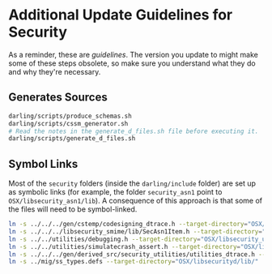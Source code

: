 # Additional Update Guidelines for Security

As a reminder, these are *guidelines*. The version you update to might make some of these steps obsolete, so make sure you understand what they do and why they're necessary.

## Generates Sources

```bash
darling/scripts/produce_schemas.sh
darling/scripts/cssm_generator.sh
# Read the notes in the generate_d_files.sh file before executing it.
darling/scripts/generate_d_files.sh
```

## Symbol Links

Most of the `security` folders (inside the `darling/include` folder) are set up as symbolic links (for example, the folder `security_asn1` point to `OSX/libsecurity_asn1/lib`). A consequence of this approach is that some of the files will need to be symbol-linked.

```bash
ln -s ../../../gen/cstemp/codesigning_dtrace.h --target-directory="OSX/libsecurity_codesigning/lib/"
ln -s ../../../libsecurity_smime/lib/SecAsn1Item.h --target-directory="OSX/libsecurity_smime/lib/"
ln -s ../../utilities/debugging.h --target-directory="OSX/libsecurity_utilities/lib/"
ln -s ../../utilities/simulatecrash_assert.h --target-directory="OSX/libsecurity_utilities/lib/"
ln -s ../../../gen/derived_src/security_utilities/utilities_dtrace.h --target-directory="OSX/libsecurity_utilities/lib/"
ln -s ../mig/ss_types.defs --target-directory="OSX/libsecurityd/lib/"
```